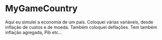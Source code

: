 # MyGameCountry
Aqui eu simulei a economia de um país. Coloquei várias variáveis, desde inflação de custos e de moeda. Também coloquei deflações. Tem também inflação agregada, Pib etc...
